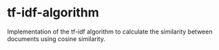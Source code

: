 # tf-idf-algorithm
Implementation of the tf-idf algorithm to calculate the similarity between documents using cosine similarity.
